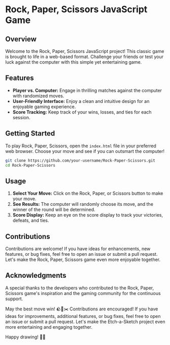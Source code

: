 # Rock, Paper, Scissors JavaScript Game

## Overview

Welcome to the Rock, Paper, Scissors JavaScript project! This classic game is brought to life in a web-based format. Challenge your friends or test your luck against the computer with this simple yet entertaining game.

## Features

- **Player vs. Computer:** Engage in thrilling matches against the computer with randomized moves.
- **User-Friendly Interface:** Enjoy a clean and intuitive design for an enjoyable gaming experience.
- **Score Tracking:** Keep track of your wins, losses, and ties for each session.

## Getting Started

To play Rock, Paper, Scissors, open the `index.html` file in your preferred web browser. Choose your move and see if you can outsmart the computer!

```bash
git clone https://github.com/your-username/Rock-Paper-Scissors.git
cd Rock-Paper-Scissors
```

## Usage

1. **Select Your Move:** Click on the Rock, Paper, or Scissors button to make your move.
2. **See Results:** The computer will randomly choose its move, and the winner of the round will be determined.
3. **Score Display:** Keep an eye on the score display to track your victories, defeats, and ties.

## Contributions

Contributions are welcome! If you have ideas for enhancements, new features, or bug fixes, feel free to open an issue or submit a pull request. Let's make the Rock, Paper, Scissors game even more enjoyable together.

## Acknowledgments

A special thanks to the developers who contributed to the Rock, Paper, Scissors game's inspiration and the gaming community for the continuous support.

May the best move win! 🪨📄✂️
Contributions are encouraged! If you have ideas for improvements, additional features, or bug fixes, feel free to open an issue or submit a pull request. Let's make the Etch-a-Sketch project even more entertaining and engaging together.

Happy drawing! 🎨✨
